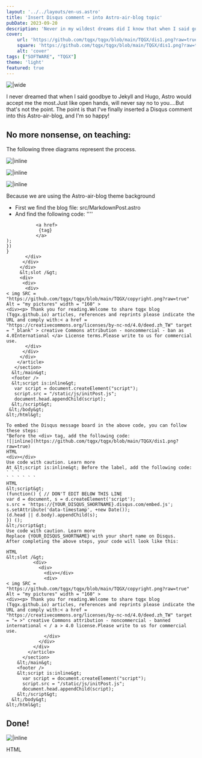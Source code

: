 ```yaml
---
layout: '../../layouts/en-us.astro'
title: 'Insert Disqus comment → into Astro-air-blog topic'
pubDate: 2023-09-20
description: 'Never in my wildest dreams did I know that when I said goodbye to Jekyll and Hugo, the one who would accept me the most was Astro.Just like open hands, will never say no to you....But thats not the point. The point is that Ive finally inserted a Disqus comment into this Astro-air-blog, and Im so happy!'
cover:
    url: 'https://github.com/tqgx/tqgx/blob/main/TQGX/dis1.png?raw=true'
    square: 'https://github.com/tqgx/tqgx/blob/main/TQGX/dis1.png?raw=true'
    alt: 'cover'
tags: ["SOFTWARE", "TQGX"] 
theme: 'light'
featured: true
---
```


![|wide](https://github.com/tqgx/tqgx/blob/main/TQGX/dis1.png?raw=true)

I never dreamed that when I said goodbye to Jekyll and Hugo, Astro would accept me the most.Just like open hands, will never say no to you....But that's not the point. The point is that I've finally inserted a Disqus comment into this Astro-air-blog, and I'm so happy!
## No more nonsense, on teaching:
The following three diagrams represent the process.

![|inline](https://github.com/tqgx/tqgx/blob/main/TQGX/dis1.png?raw=true)

![|inline](https://github.com/tqgx/tqgx/blob/main/TQGX/dis2.png?raw=true)

![|inline](https://github.com/tqgx/tqgx/blob/main/TQGX/dis3.png?raw=true)

Because we are using the Astro-air-blog theme background
- First we find the blog file: src/MarkdownPost.astro
- And find the following code:
''''
```
           <a href>
            {tag}
           </a>
);
})
}
       </div>
      </div>
     </div>
     &lt;slot /&gt;
     <div>
      <div>
       <div> 
< img SRC = "https://github.com/tqgx/tqgx/blob/main/TQGX/copyright.png?raw=true" Alt = "my pictures" width = "160" >
<div><p> Thank you for reading.Welcome to share tqgx blog (Tqgx.github.io) articles, references and reprints please indicate the URL and comply with:< a href = "https://creativecommons.org/licenses/by-nc-nd/4.0/deed.zh_TW" target = "_blank" > creative Commons attribution - noncommercial - ban as 4.0International </a> License terms.Please write to us for commercial use.
       </div>
      </div>
     </div>
    </article>
   </section>
  &lt;/main&gt;
  <footer />
  &lt;script is:inline&gt;
   var script = document.createElement("script");
   script.src = "/static/js/initPost.js";
   document.head.appendChild(script);
  &lt;/script&gt;
 &lt;/body&gt;
&lt;/html&gt;
```
```
To embed the Disqus message board in the above code, you can follow these steps:
"Before the <div> tag, add the following code:
![|inline](https://github.com/tqgx/tqgx/blob/main/TQGX/dis1.png?raw=true)
HTML
<div></div>
Use code with caution. Learn more
At &lt;script is:inline&gt; Before the label, add the following code:
` ` `
` ` ` ` ` `
HTML
&lt;script&gt;
(function() { // DON'T EDIT BELOW THIS LINE
var d = document, s = d.createElement('script');
s.src = 'https://{YOUR_DISQUS_SHORTNAME}.disqus.com/embed.js';
s.setAttribute('data-timestamp', +new Date());
(d.head || d.body).appendChild(s);
}) ();
&lt;/script&gt;
Use code with caution. Learn more
Replace {YOUR_DISQUS_SHORTNAME} with your short name on Disqus.
After completing the above steps, your code will look like this:
```
```
HTML
&lt;slot /&gt;
          <div>
            <div>
              <div></div>
              <div> 
< img SRC = "https://github.com/tqgx/tqgx/blob/main/TQGX/copyright.png?raw=true" Alt = "my pictures" width = "160" >
<div><p> Thank you for reading.Welcome to share tqgx blog (Tqgx.github.io) articles, references and reprints please indicate the URL and comply with:< a href = "https://creativecommons.org/licenses/by-nc-nd/4.0/deed.zh_TW" target = "= >" creative Commons attribution - noncommercial - banned international < / a > 4.0 license.Please write to us for commercial use.
              </div>
            </div>
          </div>
        </article>
      </section>
    &lt;/main&gt;
    <footer />
    &lt;script is:inline&gt;
      var script = document.createElement("script");
      script.src = "/static/js/initPost.js";
      document.head.appendChild(script);
    &lt;/script&gt;
  &lt;/body&gt;
&lt;/html&gt;
```
## Done!

![|inline](https://github.com/tqgx/tqgx/blob/main/TQGX/dis4.png?raw=true)

HTML